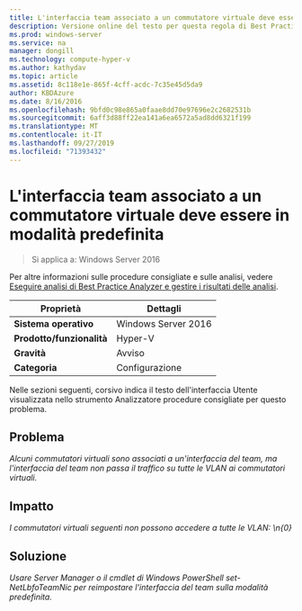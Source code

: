 ```yaml
---
title: L'interfaccia team associato a un commutatore virtuale deve essere in modalità predefinita
description: Versione online del testo per questa regola di Best Practices Analyzer.
ms.prod: windows-server
ms.service: na
manager: dongill
ms.technology: compute-hyper-v
ms.author: kathydav
ms.topic: article
ms.assetid: 8c118e1e-865f-4cff-acdc-7c35e45d5da9
author: KBDAzure
ms.date: 8/16/2016
ms.openlocfilehash: 9bfd0c98e865a0faae8dd70e97696e2c2682531b
ms.sourcegitcommit: 6aff3d88ff22ea141a6ea6572a5ad8dd6321f199
ms.translationtype: MT
ms.contentlocale: it-IT
ms.lasthandoff: 09/27/2019
ms.locfileid: "71393432"
---
```

# <a name="the-team-interface-bound-to-a-virtual-switch-should-be-in-default-mode"></a>L'interfaccia team associato a un commutatore virtuale deve essere in modalità predefinita

>Si applica a: Windows Server 2016

Per altre informazioni sulle procedure consigliate e sulle analisi, vedere [Eseguire analisi di Best Practice Analyzer e gestire i risultati delle analisi](https://go.microsoft.com/fwlink/p/?LinkID=223177).  
  
|Proprietà|Dettagli|  
|-|-|  
|**Sistema operativo**|Windows Server 2016|  
|**Prodotto/funzionalità**|Hyper-V|  
|**Gravità**|Avviso|  
|**Categoria**|Configurazione|  
  
Nelle sezioni seguenti, corsivo indica il testo dell'interfaccia Utente visualizzata nello strumento Analizzatore procedure consigliate per questo problema.  
  
## <a name="issue"></a>**Problema**  
*Alcuni commutatori virtuali sono associati a un'interfaccia del team, ma l'interfaccia del team non passa il traffico su tutte le VLAN ai commutatori virtuali.*  
  
## <a name="impact"></a>**Impatto**  
*I commutatori virtuali seguenti non possono accedere a tutte le VLAN: \n{0}*  
  
## <a name="resolution"></a>**Soluzione**  
*Usare Server Manager o il cmdlet di Windows PowerShell set-NetLbfoTeamNic per reimpostare l'interfaccia del team sulla modalità predefinita.*  
  


